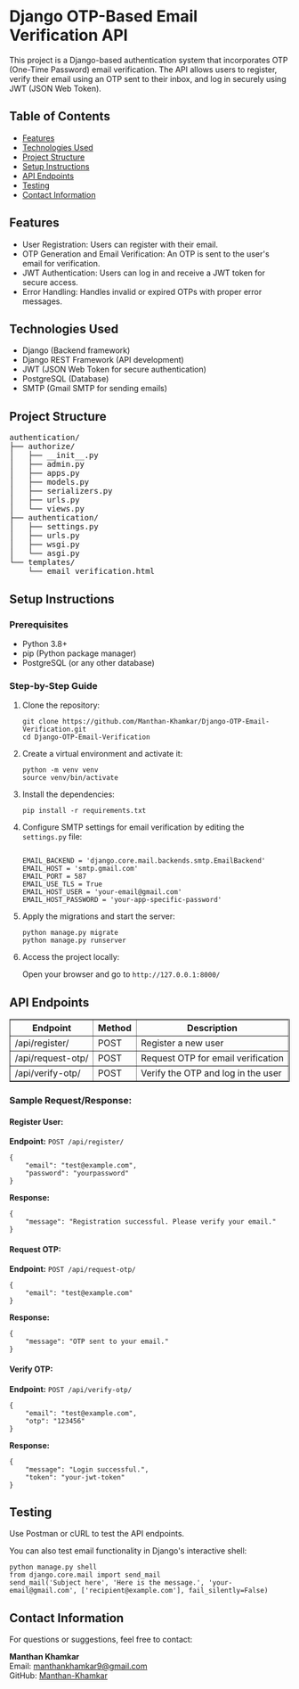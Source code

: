 <!DOCTYPE html>
<html lang="en">
<head>
    <meta charset="UTF-8">
    <meta name="viewport" content="width=device-width, initial-scale=1.0">
    <title>Django OTP-Based Email Verification API</title>
</head>
<body>

<h1>Django OTP-Based Email Verification API</h1>

<p>This project is a Django-based authentication system that incorporates OTP (One-Time Password) email verification. The API allows users to register, verify their email using an OTP sent to their inbox, and log in securely using JWT (JSON Web Token).</p>

<h2>Table of Contents</h2>
<ul>
    <li><a href="#features">Features</a></li>
    <li><a href="#technologies-used">Technologies Used</a></li>
    <li><a href="#project-structure">Project Structure</a></li>
    <li><a href="#setup-instructions">Setup Instructions</a></li>
    <li><a href="#api-endpoints">API Endpoints</a></li>
    <li><a href="#testing">Testing</a></li>
    <li><a href="#contact-information">Contact Information</a></li>
</ul>

<h2 id="features">Features</h2>
<ul>
    <li>User Registration: Users can register with their email.</li>
    <li>OTP Generation and Email Verification: An OTP is sent to the user's email for verification.</li>
    <li>JWT Authentication: Users can log in and receive a JWT token for secure access.</li>
    <li>Error Handling: Handles invalid or expired OTPs with proper error messages.</li>
</ul>

<h2 id="technologies-used">Technologies Used</h2>
<ul>
    <li>Django (Backend framework)</li>
    <li>Django REST Framework (API development)</li>
    <li>JWT (JSON Web Token for secure authentication)</li>
    <li>PostgreSQL (Database)</li>
    <li>SMTP (Gmail SMTP for sending emails)</li>
</ul>

<h2 id="project-structure">Project Structure</h2>
<pre>
authentication/
├── authorize/
│   ├── __init__.py
│   ├── admin.py
│   ├── apps.py
│   ├── models.py
│   ├── serializers.py
│   ├── urls.py
│   └── views.py
├── authentication/
│   ├── settings.py
│   ├── urls.py
│   ├── wsgi.py
│   └── asgi.py
└── templates/
    └── email_verification.html
</pre>

<h2 id="setup-instructions">Setup Instructions</h2>

<h3>Prerequisites</h3>
<ul>
    <li>Python 3.8+</li>
    <li>pip (Python package manager)</li>
    <li>PostgreSQL (or any other database)</li>
</ul>

<h3>Step-by-Step Guide</h3>
<ol>
    <li>Clone the repository:
        <pre><code>git clone https://github.com/Manthan-Khamkar/Django-OTP-Email-Verification.git
cd Django-OTP-Email-Verification</code></pre>
    </li>
    <li>Create a virtual environment and activate it:
        <pre><code>python -m venv venv
source venv/bin/activate</code></pre>
    </li>
    <li>Install the dependencies:
        <pre><code>pip install -r requirements.txt</code></pre>
    </li>
    <li>Configure SMTP settings for email verification by editing the <code>settings.py</code> file:</li>
    <pre><code>
EMAIL_BACKEND = 'django.core.mail.backends.smtp.EmailBackend'
EMAIL_HOST = 'smtp.gmail.com'
EMAIL_PORT = 587
EMAIL_USE_TLS = True
EMAIL_HOST_USER = 'your-email@gmail.com'
EMAIL_HOST_PASSWORD = 'your-app-specific-password'</code></pre>
    <li>Apply the migrations and start the server:
        <pre><code>python manage.py migrate
python manage.py runserver</code></pre>
    </li>
    <li>Access the project locally:
        <p>Open your browser and go to <code>http://127.0.0.1:8000/</code></p>
    </li>
</ol>

<h2 id="api-endpoints">API Endpoints</h2>
<table border="1">
    <tr>
        <th>Endpoint</th>
        <th>Method</th>
        <th>Description</th>
    </tr>
    <tr>
        <td>/api/register/</td>
        <td>POST</td>
        <td>Register a new user</td>
    </tr>
    <tr>
        <td>/api/request-otp/</td>
        <td>POST</td>
        <td>Request OTP for email verification</td>
    </tr>
    <tr>
        <td>/api/verify-otp/</td>
        <td>POST</td>
        <td>Verify the OTP and log in the user</td>
    </tr>
</table>

<h3>Sample Request/Response:</h3>

<h4>Register User:</h4>
<p><strong>Endpoint:</strong> <code>POST /api/register/</code></p>
<pre><code>{
    "email": "test@example.com",
    "password": "yourpassword"
}</code></pre>
<p><strong>Response:</strong></p>
<pre><code>{
    "message": "Registration successful. Please verify your email."
}</code></pre>

<h4>Request OTP:</h4>
<p><strong>Endpoint:</strong> <code>POST /api/request-otp/</code></p>
<pre><code>{
    "email": "test@example.com"
}</code></pre>
<p><strong>Response:</strong></p>
<pre><code>{
    "message": "OTP sent to your email."
}</code></pre>

<h4>Verify OTP:</h4>
<p><strong>Endpoint:</strong> <code>POST /api/verify-otp/</code></p>
<pre><code>{
    "email": "test@example.com",
    "otp": "123456"
}</code></pre>
<p><strong>Response:</strong></p>
<pre><code>{
    "message": "Login successful.",
    "token": "your-jwt-token"
}</code></pre>

<h2 id="testing">Testing</h2>
<p>Use Postman or cURL to test the API endpoints.</p>
<p>You can also test email functionality in Django's interactive shell:</p>
<pre><code>python manage.py shell
from django.core.mail import send_mail
send_mail('Subject here', 'Here is the message.', 'your-email@gmail.com', ['recipient@example.com'], fail_silently=False)</code></pre>

<h2 id="contact-information">Contact Information</h2>
<p>For questions or suggestions, feel free to contact:</p>

<p><strong>Manthan Khamkar</strong><br>
Email: <a href="mailto:manthankhamkar9@gmail.com">manthankhamkar9@gmail.com</a><br>
GitHub: <a href="https://github.com/Manthan-Khamkar" target="_blank">Manthan-Khamkar</a></p>

</body>
</html>
